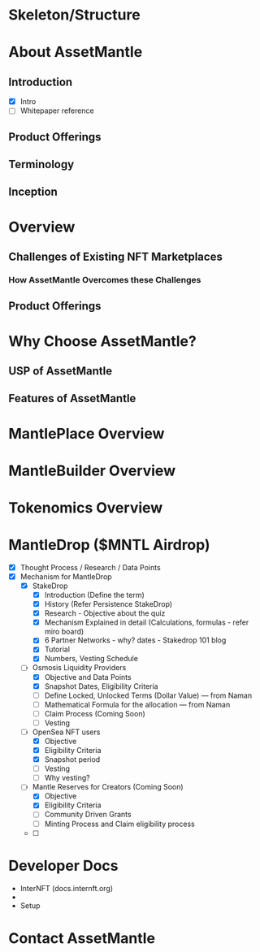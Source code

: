 # Skeleton/Structure

# About AssetMantle

## Introduction

- [x]  Intro
- [ ]  Whitepaper reference

## Product Offerings

## Terminology

## Inception

# Overview

## Challenges of Existing NFT Marketplaces

### How AssetMantle Overcomes these Challenges

## Product Offerings

# Why Choose AssetMantle?

## USP of AssetMantle

## Features of AssetMantle

# MantlePlace Overview

# MantleBuilder Overview

# Tokenomics Overview

# MantleDrop ($MNTL Airdrop)

- [x]  Thought Process / Research / Data Points
- [x]  Mechanism for MantleDrop
    - [x]  StakeDrop
        - [x]  Introduction (Define the term)
        - [x]  History (Refer Persistence StakeDrop)
        - [x]  Research - Objective about the quiz
        - [x]  Mechanism Explained in detail (Calculations, formulas - refer miro board)
        - [x]  6 Partner Networks - why? dates - Stakedrop 101 blog
        - [x]  Tutorial
        - [x]  Numbers, Vesting Schedule
    - [ ]  Osmosis Liquidity Providers
        - [x]  Objective and Data Points
        - [x]  Snapshot Dates, Eligibility Criteria
        - [ ]  Define Locked, Unlocked Terms (Dollar Value) — from Naman
        - [ ]  Mathematical Formula for the allocation — from Naman
        - [ ]  Claim Process (Coming Soon)
        - [ ]  Vesting
    - [ ]  OpenSea NFT users
        - [x]  Objective
        - [x]  Eligibility Criteria
        - [x]  Snapshot period
        - [ ]  Vesting
        - [ ]  Why vesting?
    - [ ]  Mantle Reserves for Creators (Coming Soon)
        - [x]  Objective
        - [x]  Eligibility Criteria
        - [ ]  Community Driven Grants
        - [ ]  Minting Process and Claim eligibility process
    - [ ]  

# Developer Docs

- InterNFT (docs.internft.org)
- 
- Setup

# Contact AssetMantle